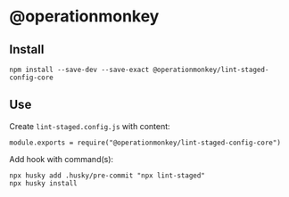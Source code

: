 # @operationmonkey

## Install

```
npm install --save-dev --save-exact @operationmonkey/lint-staged-config-core
```

## Use

Create `lint-staged.config.js` with content: 

```
module.exports = require("@operationmonkey/lint-staged-config-core")
```

Add hook with command(s):

```
npx husky add .husky/pre-commit "npx lint-staged"
npx husky install
```
